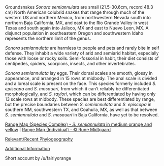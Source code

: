 Groundsnakes *Sonora semiannulata* are small (21.5-30.6cm, record 48.3 cm) North American colubrid snakes that range through much of the western US and northern Mexico, from northwestern Nevada south into northern Baja California, MX, and east to the Rio Grande Valley in west Texas and south again into Jalisco, MX and east to Nuevo Leon, MX. A disjunct population in southeastern Oregon and southwestern Idaho represents the northern limit of the genus.
  
*Sonora semiannulata* are harmless to people and pets and rarely bite in self defense. They inhabit a wide variety of arid and semiarid habitat, especially those with loose or rocky soils.  Semi-fossorial in habit, their diet consists of centipedes, spiders, scorpions, insects, and other invertebrates.

*Sonora semiannulata* lay eggs.  Their dorsal scales are smooth, glossy in appearance, and arranged in 15 rows at midbody.  The anal scale is divided and a loreal scale is present on the face.  This species formerly included *S. episcopa* and *S. mosaueri*, from which it can't reliably be differentiated morphologically, and *S. taylori*, which can be differentiated by having only 13 scale rows at midbody.  These species are best differentiated by range, but the precise boundaries between *S. semiannulata* and *S. episcopa* in southern NM, southwestern TX, and Coahuila, MX, as well as that between *S. semiannulata* and *S. mosaueri* in Baja California, have yet to be resolved.

[Range Map (Species Complex) - *S. semiannulata* in medium orange and yellow](https://www.researchgate.net/profile/Eric-Smith-42/publication/324444425/figure/fig2/AS:614238888394752@1523457371247/Map-of-the-geographic-distribution-from-IUCN-and-georeferenced-occurrence-records-from.png)  |  [Range Map (Individual) - © Rune Midtgaard](https://repfocus.dk/maps1/TAX/Serpentes/Colubridae/Sonora_semiannulata_map.html) 

[Relevant/Recent Phylogeography](https://www.researchgate.net/publication/324444425_Synopsis_and_taxonomic_revision_of_three_genera_in_the_snake_tribe_Sonorini)

[Additional Information](http://www.californiaherps.com/snakes/pages/s.semiannulata.html)

Short account by /u/fairlyorange
